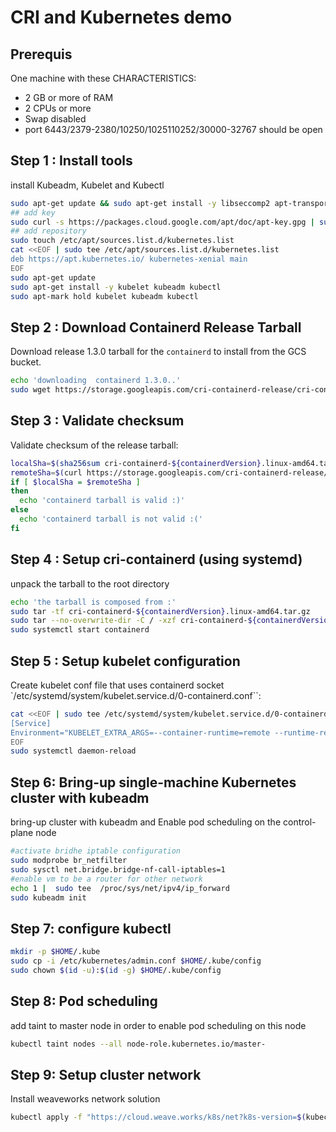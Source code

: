 # CRI and Kubernetes demo

## Prerequis
One machine with these CHARACTERISTICS:
* 2 GB or more of RAM
* 2 CPUs or more
* Swap disabled
* port 6443/2379-2380/10250/1025110252/30000-32767 should be open


## Step 1 : Install tools
install Kubeadm, Kubelet and Kubectl
```bash
sudo apt-get update && sudo apt-get install -y libseccomp2 apt-transport-https curl
## add key
sudo curl -s https://packages.cloud.google.com/apt/doc/apt-key.gpg | sudo apt-key add -
## add repository
sudo touch /etc/apt/sources.list.d/kubernetes.list
cat <<EOF | sudo tee /etc/apt/sources.list.d/kubernetes.list
deb https://apt.kubernetes.io/ kubernetes-xenial main
EOF
sudo apt-get update
sudo apt-get install -y kubelet kubeadm kubectl
sudo apt-mark hold kubelet kubeadm kubectl
```
## Step 2 : Download Containerd Release Tarball
Download release 1.3.0 tarball for the ``containerd`` to install from the GCS bucket.
```bash
echo 'downloading  containerd 1.3.0..'
sudo wget https://storage.googleapis.com/cri-containerd-release/cri-containerd-${containerdVersion}.linux-amd64.tar.gz
```

## Step 3 : Validate checksum
Validate checksum of the release tarball:
```bash
localSha=$(sha256sum cri-containerd-${containerdVersion}.linux-amd64.tar.gz | awk '{ print $1 }')
remoteSha=$(curl https://storage.googleapis.com/cri-containerd-release/cri-containerd-${containerdVersion}.linux-amd64.tar.gz.sha256)
if [ $localSha = $remoteSha ]
then
  echo 'containerd tarball is valid :)'
else
  echo 'containerd tarball is not valid :('
fi
```

## Step 4 : Setup cri-containerd (using systemd)
unpack the tarball to the root directory
```bash
echo 'the tarball is composed from :'
sudo tar -tf cri-containerd-${containerdVersion}.linux-amd64.tar.gz
sudo tar --no-overwrite-dir -C / -xzf cri-containerd-${containerdVersion}.linux-amd64.tar.gz
sudo systemctl start containerd
```

## Step 5 : Setup kubelet configuration
Create kubelet conf file that uses containerd socket `/etc/systemd/system/kubelet.service.d/0-containerd.conf``:
```bash
cat <<EOF | sudo tee /etc/systemd/system/kubelet.service.d/0-containerd.conf
[Service]
Environment="KUBELET_EXTRA_ARGS=--container-runtime=remote --runtime-request-timeout=15m --container-runtime-endpoint=unix:///run/containerd/containerd.sock"
EOF
sudo systemctl daemon-reload                                                
```


## Step 6: Bring-up single-machine Kubernetes cluster with kubeadm
bring-up cluster with kubeadm and Enable pod scheduling on the control-plane node
```bash
#activate bridhe iptable configuration
sudo modprobe br_netfilter
sudo sysctl net.bridge.bridge-nf-call-iptables=1
#enable vm to be a router for other network
echo 1 |  sudo tee  /proc/sys/net/ipv4/ip_forward
sudo kubeadm init
```

## Step 7: configure kubectl
```bash
mkdir -p $HOME/.kube
sudo cp -i /etc/kubernetes/admin.conf $HOME/.kube/config
sudo chown $(id -u):$(id -g) $HOME/.kube/config
```

## Step 8: Pod scheduling
add taint to master node in order to enable pod scheduling on this node
```bash
kubectl taint nodes --all node-role.kubernetes.io/master-
```

## Step 9: Setup cluster network
Install weaveworks network solution
```bash
kubectl apply -f "https://cloud.weave.works/k8s/net?k8s-version=$(kubectl version | base64 | tr -d '\n')"
```

